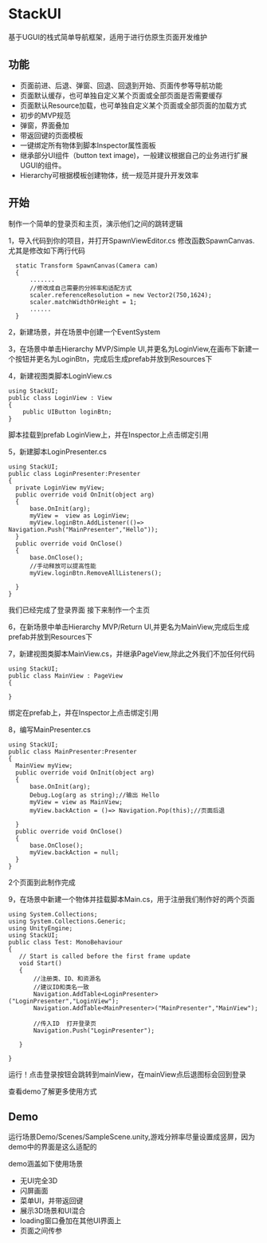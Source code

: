 # StackUI
基于UGUI的栈式简单导航框架，适用于进行仿原生页面开发维护

## 功能

* 页面前进、后退、弹窗、回退、回退到开始、页面传参等导航功能
* 页面默认缓存，也可单独自定义某个页面或全部页面是否需要缓存
* 页面默认Resource加载，也可单独自定义某个页面或全部页面的加载方式
* 初步的MVP规范
* 弹窗，界面叠加
* 带返回键的页面模板
* 一键绑定所有物体到脚本Inspector属性面板
* 继承部分UI组件（button text image)，一般建议根据自己的业务进行扩展UGUI的组件。
* Hierarchy可根据模板创建物体，统一规范并提升开发效率


## 开始

制作一个简单的登录页和主页，演示他们之间的跳转逻辑

1，导入代码到你的项目，并打开SpawnViewEditor.cs 修改函数SpawnCanvas. 尤其是修改如下两行代码
```
  static Transform SpawnCanvas(Camera cam)
  {
      .......
      //修改成自己需要的分辨率和适配方式
      scaler.referenceResolution = new Vector2(750,1624);
      scaler.matchWidthOrHeight = 1;
      ......
  }
  ```
  2，新建场景，并在场景中创建一个EventSystem
  
  3，在场景中单击Hierarchy MVP/Simple UI,并更名为LoginView,在画布下新建一个按钮并更名为LoginBtn，完成后生成prefab并放到Resources下
  
  4，新建视图类脚本LoginView.cs
  ```
  using StackUI;
  public class LoginView : View
  {
      public UIButton loginBtn;
  }
  ```
  脚本挂载到prefab LoginView上，并在Inspector上点击绑定引用
  
  5，新建脚本LoginPresenter.cs
  ```
  using StackUI;
  public class LoginPresenter:Presenter
{
    private LoginView myView;
    public override void OnInit(object arg)
    {
        base.OnInit(arg);
        myView =  view as LoginView;
        myView.loginBtn.AddListener(()=> Navigation.Push("MainPresenter","Hello"));
    }
    public override void OnClose()
    {
        base.OnClose();
        //手动释放可以提高性能
        myView.loginBtn.RemoveAllListeners();

    }
}
  ```
  我们已经完成了登录界面 接下来制作一个主页
  
  6，在新场景中单击Hierarchy MVP/Return UI,并更名为MainView,完成后生成prefab并放到Resources下
  
  7，新建视图类脚本MainView.cs，并继承PageView,除此之外我们不加任何代码
  ```
using StackUI;
public class MainView : PageView
{
    
}
  ```
  绑定在prefab上，并在Inspector上点击绑定引用
  
  8，编写MainPresenter.cs
  ```
  using StackUI;
  public class MainPresenter:Presenter
{
    MainView myView;
    public override void OnInit(object arg)
    {
        base.OnInit(arg);
        Debug.Log(arg as string);//输出 Hello
        myView = view as MainView;
        myView.backAction = ()=> Navigation.Pop(this);//页面后退

    }
    public override void OnClose()
    {
        base.OnClose();
        myView.backAction = null;
    }
}
  ```
  
  2个页面到此制作完成
  
 9，在场景中新建一个物体并挂载脚本Main.cs，用于注册我们制作好的两个页面
 ```
 using System.Collections;
using System.Collections.Generic;
using UnityEngine;
using StackUI;
public class Test: MonoBehaviour
{
    // Start is called before the first frame update
    void Start()
    {
        //注册类、ID、和资源名
        //建议ID和类名一致
        Navigation.AddTable<LoginPresenter>("LoginPresenter","LoginView");
        Navigation.AddTable<MainPresenter>("MainPresenter","MainView");

        //传入ID  打开登录页
        Navigation.Push("LoginPresenter");
        
    }

}

 ```
 
 
 运行！点击登录按钮会跳转到mainView，在mainView点后退图标会回到登录
 
 查看demo了解更多使用方式
  
  
  
## Demo
运行场景Demo/Scenes/SampleScene.unity,游戏分辨率尽量设置成竖屏，因为demo中的界面是这么适配的

demo涵盖如下使用场景
* 无UI完全3D
* 闪屏画面
* 菜单UI，并带返回键
* 展示3D场景和UI混合
* loading窗口叠加在其他UI界面上
* 页面之间传参



